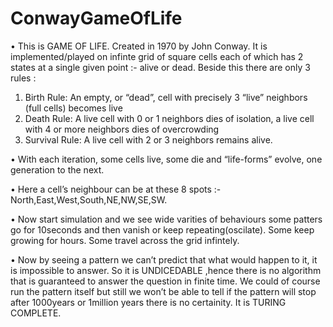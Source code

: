 # ConwayGameOfLife             

•	This is GAME OF LIFE. Created in 1970 by John Conway. It is implemented/played on infinte grid of square cells each of which has 2 states at a single given point :- alive or dead. Beside this there are only 3 rules :                        
1.	Birth Rule: An empty, or “dead”, cell with precisely 3 “live” neighbors (full cells) becomes live                      
2.	Death Rule: A live cell with 0 or 1 neighbors dies of isolation, a live cell with 4 or more neighbors dies of overcrowding                    
3.	Survival Rule:  A live cell with 2 or 3 neighbors remains alive.                  
                       
•	With each iteration, some cells live, some die and “life-forms” evolve, one  generation to the next.      
               
•	Here a cell’s neighbour can be at these 8 spots :- North,East,West,South,NE,NW,SE,SW.       
                        
•	Now start simulation and we see wide varities of behaviours some patters go for 10seconds and then vanish or keep repeating(oscilate).  Some keep growing for hours. Some travel across the grid infintely.                        
                        
•	Now by seeing a pattern we can’t predict that what would happen to it, it is impossible to answer. So it is UNDICEDABLE ,hence there is no algorithm that is guaranteed to answer the question in finite time. We could of course run the pattern itself but still we won’t be able to tell if the pattern will stop after 1000years or 1million years there is no certainity. It is TURING COMPLETE.                  
                 

